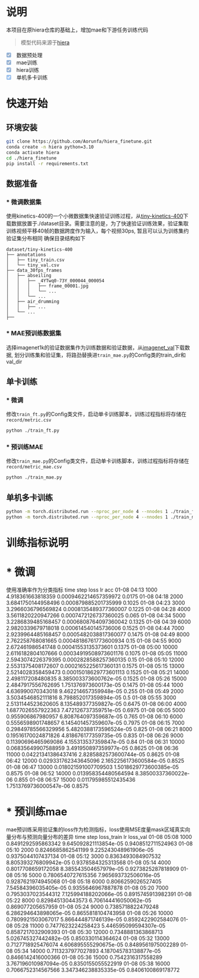 # 说明
本项目在原hiera仓库的基础上，增加mae和下游任务训练代码
> 模型代码来源于[hiera](https://github.com/facebookresearch/hiera)
- [x] <input type="checkbox" disabled checked> 数据预处理
- [x] <input type="checkbox" disabled checked> mae训练
- [x] <input type="checkbox" disabled checked> hiera训练
- [x] <input type="checkbox" disabled > 单机多卡训练

# 快速开始
## 环境安装
```bash
git clone https://github.com/Aorunfa/hiera_finetune.git
conda create -n hiera python=3.10
conda activate hiera
cd ./hiera_finetune
pip install -r requirements.txt
```

## 数据准备
### * 微调数据集
使用kinetics-400的一个小微数据集快速验证训练过程，从[tiny-kinetics-400](https://github.com/Tramac/tiny-kinetics-400)下载数据放置于./dataset目录。需要注意的是，为了快速验证训练效果，验证集取训练视频平移40帧的数据跨度作为输入，每个视频30ps, 暂且可以认为训练集约验证集分布相同
确保目录结构如下
```text
dataset/tiny-kinetics-400
├── annotations
│   ├── tiny_train.csv
│   └── tiny_val.csv
├── data_30fps_frames
│   ├── abseiling
│   │   ├── _4YTwq0-73Y_000044_000054
│   │   │   ├── frame_00001.jpg
│   │   │   └── ...
│   │   └── ...
│   ├── air_drumming
│   │   ├── ...
│   └── ...
├──
```
### * MAE预训练数据集
选择imagenet1k的验证数据集作为训练数据和验证数据，从[imagenet_val](https://modelscope.cn/datasets/tany0699/imagenet_val)下载数据, 划分训练集和验证集，将路劲替换进`train_mae.py`的Config类的train_dir和val_dir

## 单卡训练
### * 微调
修改`train_ft.py`的Config类文件，启动单卡训练脚本，训练过程指标将存储在`record/metric.csv`
```bash
python ./train_ft.py
```
### * 预训练MAE
修改`train_mae.py`的Config类文件，启动单卡训练脚本，训练过程指标将存储在`record/metric_mae.csv`
```bash
python ./train_mae.py
```

## 单机多卡训练
```bash
python -m torch.distributed.run --nproc_per_node 4 --nnodes 1 ./train_ft_dist.py
python -m torch.distributed.run --nproc_per_node 4 --nnodes 1 ./train_mae_dist.py
```

# 训练指标说明
# * 微调
使用准确率作为分类指标
time	step	loss	lr	acc
01-08 04:13	1000	4.918361663818359	0.0009462214657359972	0.0175
01-08 04:18	2000	3.6841750144958496	0.000879885201735999	0.1025
01-08 04:23	3000	3.2966036796569824	0.0008135489377360007	0.1225
01-08 04:28	4000	3.5611820220947266	0.0007472126737360025	0.065
01-08 04:34	5000	3.2286839485168457	0.0006808764097360042	0.1325
01-08 04:39	6000	2.9820339679718018	0.000614540145736006	0.1525
01-08 04:44	7000	2.9239964485168457	0.0005482038817360077	0.1475
01-08 04:49	8000	2.762258768081665	0.00048186761773600934	0.15
01-08 04:55	9000	2.672461986541748	0.00041553135373601	0.1375
01-08 05:00	10000	2.6116182804107666	0.00034919508973601176	0.1075
01-08 05:05	11000	2.5943074226379395	0.0002828588257360135	0.15
01-08 05:10	12000	2.5531375408172607	0.0002165225617360131	0.1575
01-08 05:15	13000	2.5214028358459473	0.00015018629773601113	0.1525
01-08 05:21	14000	2.498117208480835	8.385003373600762e-05	0.1525
01-08 05:26	15000	2.4847917556762695	1.751376973600173e-05	0.1475
01-08 05:44	1000	4.636990070343018	9.462214657359948e-05	0.255
01-08 05:49	2000	3.5034546852111816	8.798852017359894e-05	0.5
01-08 05:55	3000	2.5131144523620605	8.135489377359827e-05	0.6475
01-08 06:00	4000	1.6877026557922363	7.472126737359751e-05	0.6975
01-08 06:05	5000	0.955906867980957	6.808764097359687e-05	0.765
01-08 06:10	6000	0.5556598901748657	6.145401457359607e-05	0.7975
01-08 06:15	7000	0.29849785566329956	5.4820388173596524e-05	0.825
01-08 06:21	8000	0.19516170024871826	4.818676177359735e-05	0.835
01-08 06:26	9000	0.11390696465969086	4.155313537359847e-05	0.84
01-08 06:31	10000	0.06835649907588959	3.491950897359977e-05	0.8625
01-08 06:36	11000	0.04221341386437416	2.8285882573600744e-05	0.8625
01-08 06:42	12000	0.029331762343645096	2.1652256173600584e-05	0.8525
01-08 06:47	13000	0.018021591007709503	1.5018629773600385e-05	0.8575
01-08 06:52	14000	0.013958354480564594	8.38500337360022e-06	0.855
01-08 06:57	15000	0.011795985512435436	1.7513769736000547e-06	0.8575

# * 预训练mae
mae预训练采用验证集的loss作为检测指标，loss使用MSE度量mask区域真实向量分布与预测向量分布的差异
time	step	loss_train	lr	loss_val
01-08 05:08	1000	0.8491292595863342	9.645092821113854e-05	0.9408512711524963
01-08 05:10	2000	0.8246685862541199	9.225243048961906e-05	0.9375044107437134
01-08 05:12	3000	0.8363493084907532	8.805393276809942e-05	0.9378584325313568
01-08 05:14	4000	0.8017708659172058	8.385543504657979e-05	0.9273825287818909
01-08 05:16	5000	0.7806540727615356	7.965693732506016e-05	0.9287621974945068
01-08 05:18	6000	0.8066259026527405	7.54584396035405e-05	0.9355646967887878
01-08 05:20	7000	0.7953037023544312	7.125994188202066e-05	0.8915745913982391
01-08 05:22	8000	0.829845130443573	6.706144416050062e-05	0.869077205657959
01-08 05:24	9000	0.7385718822479248	6.286294643898065e-05	0.8655818104743958
01-08 05:26	10000	0.7809921503067017	5.866444871746139e-05	0.8592422902584076
01-08 05:28	11000	0.7477623224258423	5.446595099594307e-05	0.8587217032909393
01-08 05:30	12000	0.7348881363868713	5.026745327442482e-05	0.850330114364624
01-08 05:32	13000	0.7127718925476074	4.606895555290675e-05	0.8489561975002289
01-08 05:34	14000	0.7113237977027893	4.187045783138877e-05	0.8466142416000366
01-08 05:36	15000	0.7542316317558289	3.767196010987094e-05	0.8350155055522919
01-08 05:38	16000	0.7066752314567566	3.347346238835335e-05	0.8406100869178772





